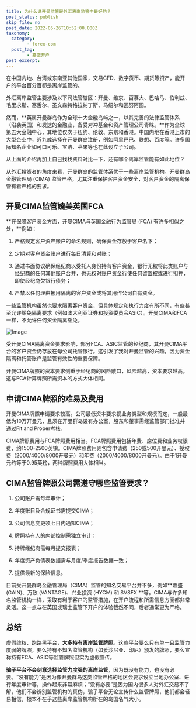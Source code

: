 ```yaml
---
title: 为什么说开曼监管是外汇离岸监管中最好的？
post_status: publish
skip_file: no
post_date: 2022-05-26T10:52:00.000Z
taxonomy:
  category:
        - forex-com
  post_tag:
        - 嘉盛开户
post_excerpt: 
---
```

在中国内地、台湾或东南亚其他国家，交易CFD、数字货币、期货等资产，能开户的平台百分百都是离岸监管的。

外汇离岸监管主要涉及以下司法管辖区：开曼、维京、百慕大、巴哈马、伯利兹、毛里求斯、塞舌尔、圣文森特格拉纳丁斯、马绍尔和瓦努阿图。

然而，**英属开曼群岛作为全球十大金融岛屿之一，以其完善的法律监管体系（沿袭英国）和发达的金融业，备受对冲基金和资产管理公司青睐。**作为全球第五大金融中心，其地位仅次于纽约、伦敦、东京和香港。中国内地在香港上市的大型企业中，近九成选择在开曼群岛注册，例如阿里巴巴、联想、百度等。许多国际知名企业如可口可乐、宝洁、苹果等也在此设立子公司。

从上面的介绍再加上自己找找资料对比一下，还有哪个离岸监管能有如此地位？

从外汇投资者的角度来看，开曼群岛的监管体系优于一些离岸监管机构。开曼群岛金融管理局 (CIMA) 监管严格，尤其注重保护客户资金安全，对客户资金的隔离保管有着严格的要求。

## 开曼CIMA监管媲美英国FCA

**在保障客户资金方面，开曼CIMA与英国金融行为监管局 (FCA) 有许多相似之处，**例如：

1. 严格规定客户资产账户的命名规则，确保资金存放于客户名下；

1. 定期对客户资金账户进行每日清算和对账；

1. 通过书面协议确保经纪商以受托人身份持有客户资金，银行无权将此类账户与经纪商的任何其他账户合并，也无权对账户资金行使任何留置权或进行扣押，即使经纪商欠银行债务；

1. 严禁以任何理由挪用隔离的客户资金或将其用作公司自有资金。

一些监管机构虽然也要求隔离客户资金，但具体规定和执行力度有所不同，有些甚至允许豁免隔离要求（例如澳大利亚证券和投资委员会ASIC）。开曼CIMA和FCA一样，不允许任何资金隔离豁免。

![Image](https://prod-files-secure.s3.us-west-2.amazonaws.com/39ed1227-6d7d-4570-be36-9ccd4a2c4241/bd849744-3fcb-4a37-8312-357962c8f065/image.png?X-Amz-Algorithm=AWS4-HMAC-SHA256&X-Amz-Content-Sha256=UNSIGNED-PAYLOAD&X-Amz-Credential=ASIAZI2LB4662R3OAQEP%2F20250309%2Fus-west-2%2Fs3%2Faws4_request&X-Amz-Date=20250309T101412Z&X-Amz-Expires=3600&X-Amz-Security-Token=IQoJb3JpZ2luX2VjECcaCXVzLXdlc3QtMiJHMEUCIG%2FdSk5EeyFu5DbM8nZbbWRFsWMu7D2v3pgzMMvOCMMbAiEAv1Cn4RXvWbkNZ7cXjCqGJZPcnEIbdQsRUkjKM36h3wsq%2FwMIcBAAGgw2Mzc0MjMxODM4MDUiDNg3d%2FjeS%2BqjjU9TMCrcA%2BNFQcZnNmqPgRxRC1UPJTv2mZxDkx1m5%2Bsaq3uFvi0UfveEQUZBUDJIoG9KE%2FNq7NxCLEeBuUP1yy7jmICv5HjEYUkmzk5XtxtgrwCy5YDDwcy7nPYw4IiPyp%2BcWG7ex69csr2hLVCToAGx308N5t%2FZiDWnCMLhMMjEA0DBldJSv3ej3Va8hHY68obJeSCYsce7p7Vy9rZ%2BluLf40Xe0x%2FJHKCLu6AwYLP4Sj5csJeWT80rwjnvzlr5sr6N0RGNlES%2BGwyInmJ5Fvx01bdb5zmcHoZ9bF0CS7r9vBS%2FyAmUs%2FdY56s6SPERIDOIVjOoxgm%2F31vW0RfZ%2F6Hcm8Pio48bPEUMYuV8YoMB%2FagJ2zU2rj9%2FSWF9XmTe4X2d%2FEzDHoYB13wd7o7hS3Sv%2FURUsCRItvnmBxrTgXBDV5lNVw%2BK%2BA5E3wRx%2By5Hs587HBS%2B3PfO6TSk4JyvNTGrRDBSp4v9XVDpoAyYyh3y9EwcwWKVG%2FtM9d%2BYp8fMvQhJSU2aC%2FXT8LgJcsm1iL5BBekTs4ZETCZjBcxnIv%2Bpl%2B5TJ8qGHCyJnBHhlcGhO20f9Mu8tQhx3Y4WruOBVaCGGmCEdn059ox1e%2B4CIknb8JT5qwIVDNFLe8z42DdmbVqxMK%2FqtL4GOqUBBtfJ8e7HpR1%2BYuiBvV1YwHoCADqpm%2FdtbSo%2F2Jivn9o0LEq4IFMgoOVvCy7ZW36U18x6%2BMHwiqX4VoozucXVLxTyszlGo%2FahpG0AfUN8FfoDouJaRAtJr%2BApP6iU65d0MV4GNXeDaweGZvJv7f7uqM3DolB3w1DJNetmUwdHJ3xybdzGsbAwoAgqHrqse2nqAIVOPuvMf7eDdaqG633PiS9dxS%2Fq&X-Amz-Signature=982267d83d3c99deb2b0a6c472e885807cd035b7e45fe94dc30e9889109fc053&X-Amz-SignedHeaders=host&x-id=GetObject)

受开曼CIMA隔离资金要求影响，部分FCA、ASIC监管的经纪商，其开曼CIMA平台的客户资金仍存放在母公司托管银行。这引发了我对开曼监管的兴趣，因为资金隔离和托管账户是监管有效性的重要保障。

开曼CIMA牌照的资本要求侧重于经纪商的风险敞口，风险越高，资本要求越高。这与FCA计算牌照所需资本的方式大体相同。

## **申请CIMA牌照的难易及费用**

开曼CIMA牌照申请要求较高。公司最低资本要求视业务类型和规模而定，一般最低为10万开曼元，且须在开曼群岛设有办公室，股东和董事需经监管部门批准并通过Fit and Proper考核。

CIMA牌照费用与FCA牌照费用相当。FCA牌照费用包括年费、席位费和业务权限费，约1500-2500英镑。CIMA牌照费用则包含申请费（250或500开曼元）、授权费（2000/4000/8000开曼元）和年费（2000/4000/8000开曼元）。由于1开曼元约等于0.95英镑，两种牌照费用大体相当。

## CIMA监管牌照公司需遵守哪些监管要求？

1. 公司账户需每年审计；

1. 年度账目及合规证书需提交CIMA；

1. 公司信息变更须七日内通知CIMA；

1. 牌照持有人的内部控制需独立审计；

1. 持牌经纪商需每月提交报表；

1. 年度资产负债表数据需与月度/季度报告数据一致；

1. 提供最新的保险信息。

目前受开曼群岛金融管理局（CIMA）监管的知名交易平台并不多，例如**嘉盛 (GAIN)、万致 (VANTAGE)、兴业投资 (HYCM) 和 SVSFX **等。CIMA与许多知名监管机构一样，采取有利于客户的监管措施，在开户流程和所需信息方面都非常灵活。这一点与在英国或瑞士监管下开户的体验截然不同，后者通常更为严格。

## 总结

虚假维权、跑路黑平台，**大多持有离岸监管牌照**。这些平台要么只有单一且监管力度弱的牌照，要么持有不知名监管机构（如爱沙尼亚、印尼）颁发的牌照，要么宣称持有FCA、ASIC等监管牌照但实为虚假宣传。

**骗子平台不会刻意选择监管力度强的离岸监管**，因为既没有能力，也没有必要。“没有能力”是因为像开曼群岛这类监管严格的地区会要求设立当地办公室、进行年度审计等，操作起来非常麻烦；“没有必要”是因为国内很多人对外汇交易不了解，他们不会辨别监管机构的真伪，骗子平台无论宣传什么监管牌照，他们都会轻易相信，根本不在乎这些离岸监管机构所在的岛国名气大小。